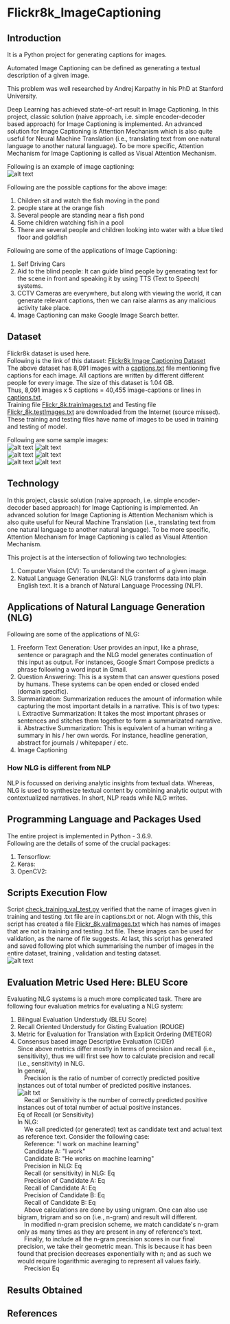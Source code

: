 # Flickr8k_ImageCaptioning  
## Introduction  
It is a Python project for generating captions for images.  
  
Automated Image Captioning can be defined as generating a textual description of a given image.  
  
This problem was well researched by Andrej Karpathy in his PhD at Stanford University.  
  
Deep Learning has achieved state-of-art result in Image Captioning. In this project, classic solution (naive approach, i.e. simple encoder-decoder based approach) for Image Captioning is implemented. An advanced solution for Image Captioning is Attention Mechanism which is also quite useful for Neural Machine Translation (i.e., translating text from one natural language to another natural language). To be more specific, Attention Mechanism for Image Captioning is called as Visual Attention Mechanism.  
  
Following is an example of image captioning:  
![alt text](https://github.com/sansinghsanjay/Flickr8k_ImageCaptioning/blob/main/archive/Images/12830823_87d2654e31.jpg)  
  
Following are the possible captions for the above image:  
1. Children sit and watch the fish moving in the pond  
2. people stare at the orange fish  
3. Several people are standing near a fish pond  
4. Some children watching fish in a pool  
5. There are several people and children looking into water with a blue tiled floor and goldfish  
  
Following are some of the applications of Image Captioning:  
1. Self Driving Cars  
2. Aid to the blind people: It can guide blind people by generating text for the scene in front and speaking it by using TTS (Text to Speech) systems.  
3. CCTV Cameras are everywhere, but along with viewing the world, it can generate relevant captions, then we can raise alarms as any malicious activity take place.  
4. Image Captioning can make Google Image Search better.
    
## Dataset  
Flickr8k dataset is used here.  
Following is the link of this dataset: [Flickr8k Image Captioning Dataset](https://www.kaggle.com/adityajn105/flickr8k)  
The above dataset has 8,091 images with a [captions.txt](https://github.com/sansinghsanjay/Flickr8k_ImageCaptioning/blob/main/archive/captions.txt) file mentioning five captions for each image. All captions are written by different different people for every image. The size of this dataset is 1.04 GB.  
Thus, 8,091 images x 5 captions = 40,455 image-captions  or lines in [captions.txt](https://github.com/sansinghsanjay/Flickr8k_ImageCaptioning/blob/main/archive/captions.txt).  
Training file [Flickr_8k.trainImages.txt](https://github.com/sansinghsanjay/Flickr8k_ImageCaptioning/blob/main/archive/Flickr_8k.trainImages.txt) and Testing file [Flickr_8k.testImages.txt](https://github.com/sansinghsanjay/Flickr8k_ImageCaptioning/blob/main/archive/Flickr_8k.testImages.txt) are downloaded from the Internet (source missed). These training and testing files have name of images to be used in training and testing of model.  
  
Following are some sample images:    
![alt text](https://github.com/sansinghsanjay/Flickr8k_ImageCaptioning/blob/main/archive/images_for_readme/0.png) ![alt text](https://github.com/sansinghsanjay/Flickr8k_ImageCaptioning/blob/main/archive/images_for_readme/1.png)  
![alt text](https://github.com/sansinghsanjay/Flickr8k_ImageCaptioning/blob/main/archive/images_for_readme/2.png) ![alt text](https://github.com/sansinghsanjay/Flickr8k_ImageCaptioning/blob/main/archive/images_for_readme/3.png)  
![alt text](https://github.com/sansinghsanjay/Flickr8k_ImageCaptioning/blob/main/archive/images_for_readme/4.png) ![alt text](https://github.com/sansinghsanjay/Flickr8k_ImageCaptioning/blob/main/archive/images_for_readme/5.png)  
  
## Technology  
In this project, classic solution (naive approach, i.e. simple encoder-decoder based approach) for Image Captioning is implemented. An advanced solution for Image Captioning is Attention Mechanism which is also quite useful for Neural Machine Translation (i.e., translating text from one natural language to another natural language). To be more specific, Attention Mechanism for Image Captioning is called as Visual Attention Mechanism.  
  
This project is at the intersection of following two technologies:  
1. Computer Vision (CV): To understand the content of a given image.  
2. Natual Language Generation (NLG): NLG transforms data into plain English text. It is a branch of Natural Language Processing (NLP). 
  
## Applications of Natural Language Generation (NLG)  
Following are some of the applications of NLG:  
1. Freeform Text Generation: User provides an input, like a phrase, sentence or paragraph and the NLG model generates continuation of this input as output. For instances, Google Smart Compose predicts a phrase following a word input in Gmail.  
2. Question Answering: This is a system that can answer questions posed by humans. These systems can be open ended or closed ended (domain specific).  
3. Summarization: Summarization reduces the amount of information while capturing the most important details in a narrative. This is of two types:  
  i. Extractive Summarization: It takes the most important phrases or sentences and stitches them together to form a summarizated narrative.  
  ii. Abstractive Summarization: This is equivalent of a human writing a summary in his / her own words. For instance, headline generation, abstract for journals / whitepaper / etc.  
4. Image Captioning  
  
### How NLG is different from NLP  
NLP is focussed on deriving analytic insights from textual data. Whereas, NLG is used to synthesize textual content by combining analytic output with contextualized narratives. In short, NLP reads while NLG writes.  
  
## Programming Language and Packages Used
The entire project is implemented in Python - 3.6.9.  
Following are the details of some of the crucial packages:  
1. Tensorflow:  
2. Keras:  
3. OpenCV2:  
  
## Scripts Execution Flow  
Script [check_training_val_test.py](https://github.com/sansinghsanjay/Flickr8k_ImageCaptioning/blob/main/scripts/check_training_val_test.py) verified that the name of images given in training and testing .txt file are in captions.txt or not. Alogn with this, this script has created a file [Flickr_8k.valImages.txt](https://github.com/sansinghsanjay/Flickr8k_ImageCaptioning/blob/main/archive/Flickr_8k.valImages.txt) which has names of images that are not in training and testing .txt file. These images can be used for validation, as the name of file suggests. At last, this script has generated and saved following plot which summarising the number of images in the entire dataset, training , validation and testing dataset.  
![alt text](https://github.com/sansinghsanjay/Flickr8k_ImageCaptioning/blob/main/archive/no_of_imgs_in_original_train_val_test.png)  
  
## Evaluation Metric Used Here: BLEU Score  
Evaluating NLG systems is a much more complicated task. There are following four evaluation metrics for evaluating a NLG system:  
1. Bilingual Evaluation Understudy (BLEU Score)  
2. Recall Oriented Understudy for Gisting Evaluation (ROUGE)  
3. Metric for Evaluation for Translation with Explicit Ordering (METEOR)  
4. Consensus based image Descriptive Evaluation (CIDEr)  
Since above metrics differ mostly in terms of precision and recall (i.e., sensitivity), thus we will first see how to calculate precision and recall (i.e., sensitivity) in NLG.  
In general,  
&nbsp;&nbsp;&nbsp;&nbsp;Precision is the ratio of number of correctly predicted positive instances out of total number of predicted positive instances.  
  ![alt txt](https://github.com/sansinghsanjay/Flickr8k_ImageCaptioning/blob/main/maths_eqn/precision_eq.gif)  
&nbsp;&nbsp;&nbsp;&nbsp;Recall or Sensitivity is the number of correctly predicted positive instances out of total number of actual positive instances.  
  Eq of Recall (or Sensitivity)  
In NLG:  
&nbsp;&nbsp;&nbsp;&nbsp;We call predicted (or generated) text as candidate text and actual text as reference text. Consider the following case:  
&nbsp;&nbsp;&nbsp;&nbsp;Reference: "I work on machine learning"  
&nbsp;&nbsp;&nbsp;&nbsp;Candidate A: "I work"  
&nbsp;&nbsp;&nbsp;&nbsp;Candidate B: "He works on machine learning"  
&nbsp;&nbsp;&nbsp;&nbsp;Precision in NLG: Eq  
&nbsp;&nbsp;&nbsp;&nbsp;Recall (or sensitivity) in NLG: Eq  
&nbsp;&nbsp;&nbsp;&nbsp;Precision of Candidate A: Eq  
&nbsp;&nbsp;&nbsp;&nbsp;Recall of Candidate A: Eq  
&nbsp;&nbsp;&nbsp;&nbsp;Precision of Candidate B: Eq  
&nbsp;&nbsp;&nbsp;&nbsp;Recall of Candidate B: Eq  
&nbsp;&nbsp;&nbsp;&nbsp;Above calculations are done by using unigram. One can also use bigram, trigram and so on (i.e., n-gram) and result will different.  
&nbsp;&nbsp;&nbsp;&nbsp;In modified n-gram precision scheme, we match candidate's n-gram only as many times as they are present in any of reference's text.  
&nbsp;&nbsp;&nbsp;&nbsp;Finally, to include all the n-gram precision scores in our final precision, we take their geometric mean. This is because it has been found that precision decreases exponentially with n; and as such we would require logarithmic averaging to represent all values fairly.  
&nbsp;&nbsp;&nbsp;&nbsp;Precision Eq  
  
## Results Obtained  
  
## References  
  
